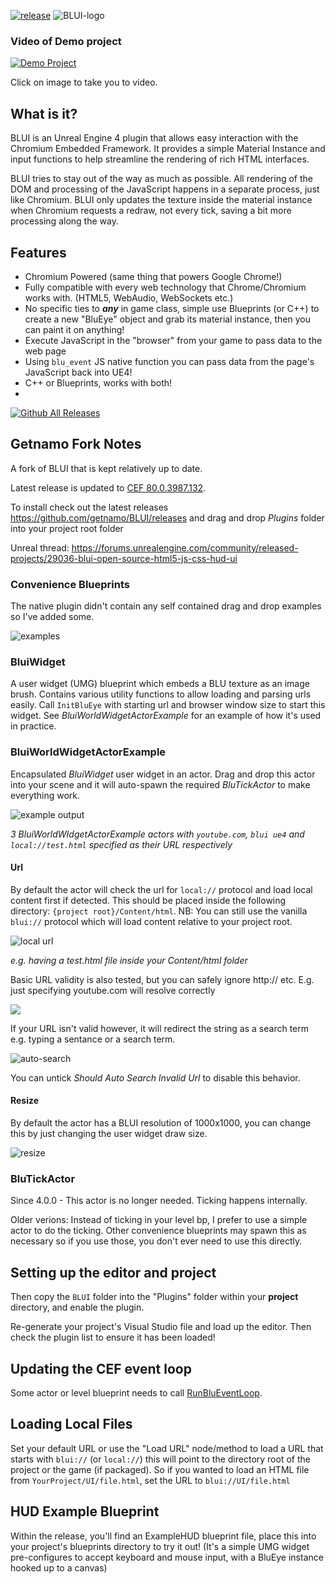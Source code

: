 [![release](https://img.shields.io/github/release/getnamo/BLUI.svg?style=flat-square)](https://github.com/getnamo/BLUI/releases)
![BLUI-logo](https://cloud.githubusercontent.com/assets/1334174/5969395/201a1202-a7f1-11e4-98a4-12bc6793f830.png)

### Video of Demo project

[![Demo Project](https://img.youtube.com/vi/LCY-xcj3IjA/0.jpg)](https://www.youtube.com/watch?v=LCY-xcj3IjA)

Click on image to take you to video.


What is it?
---------------------------------------
BLUI is an Unreal Engine 4 plugin that allows easy interaction with the Chromium Embedded Framework. It provides a simple Material Instance and input functions to help streamline the rendering of rich HTML interfaces.

BLUI tries to stay out of the way as much as possible. All rendering of the DOM and processing of the JavaScript happens in a separate process, just like Chromium. BLUI only updates the texture inside the material instance when Chromium requests a redraw, not every tick, saving a bit more processing along the way.

Features
---------------------------------------
+ Chromium Powered (same thing that powers Google Chrome!)
+ Fully compatible with every web technology that Chrome/Chromium works with. (HTML5, WebAudio, WebSockets etc.)
+ No specific ties to ***any*** in game class, simple use Blueprints (or C++) to create a new "BluEye" object and grab its material instance, then you can paint it on anything!
+ Execute JavaScript in the "browser" from your game to pass data to the web page
+ Using `blu_event` JS native function you can pass data from the page's JavaScript back into UE4!
+ C++ or Blueprints, works with both!
+ 
[![Github All Releases](https://img.shields.io/github/downloads/getnamo/BLUI/total.svg)](https://github.com/getnamo/BLUI/releases)

## Getnamo Fork Notes

A fork of BLUI that is kept relatively up to date.

Latest release is updated to [CEF 80.0.3987.132](https://github.com/chromiumembedded/cef/tree/3987).

To install check out the latest releases https://github.com/getnamo/BLUI/releases and drag and drop *Plugins* folder into your project root folder

Unreal thread: https://forums.unrealengine.com/community/released-projects/29036-blui-open-source-html5-js-css-hud-ui

### Convenience Blueprints

The native plugin didn't contain any self contained drag and drop examples so I've added some.

![examples](https://i.imgur.com/UOCEHM8.png)

### BluiWidget

A user widget (UMG) blueprint which embeds a BLU texture as an image brush. Contains various utility functions to allow loading and parsing urls easily. Call ```InitBluEye``` with starting url and browser window size to start this widget. See *BluiWorldWidgetActorExample* for an example of how it's used in practice.


### BluiWorldWidgetActorExample

Encapsulated *BluiWidget* user widget in an actor. Drag and drop this actor into your scene and it will auto-spawn the required *BluTickActor* to make everything work.

![example output](https://i.imgur.com/bso2ah6.png)

*3 BluiWorldWIdgetActorExample actors with ```youtube.com```, ```blui ue4``` and ```local://test.html``` specified as their URL respectively*


#### Url

By default the actor will check the url for ```local://``` protocol and load local content first if detected. This should be placed inside the following directory: ```{project root}/Content/html```. NB: You can still use the vanilla ```blui://``` protocol which will load content relative to your project root.

![local url](https://i.imgur.com/30hk67Z.png)

*e.g. having a test.html file inside your Content/html folder*


Basic URL validity is also tested, but you can safely ignore http:// etc. E.g. just specifying youtube.com will resolve correctly

![](https://i.imgur.com/R6we4jO.png)


If your URL isn't valid however, it will redirect the string as a search term e.g. typing a sentance or a search term.

![auto-search](https://i.imgur.com/iDoXyFy.png)


You can untick *Should Auto Search Invalid Url* to disable this behavior.

#### Resize
By default the actor has a BLUI resolution of 1000x1000, you can change this by just changing the user widget draw size.

![resize](https://i.imgur.com/kB8X4I5.png)



### BluTickActor

Since 4.0.0 - This actor is no longer needed. Ticking happens internally.

Older verions:
Instead of ticking in your level bp, I prefer to use a simple actor to do the ticking. Other convenience blueprints may spawn this as necessary so if you use those, you don't ever need to use this directly.

Setting up the editor and project
---------------------------------------
Then copy the `BLUI` folder into the "Plugins" folder within your **project** directory, and enable the plugin.

Re-generate your project's Visual Studio file and load up the editor. Then check the plugin list to ensure it has been loaded!

Updating the CEF event loop
---------------------------------------
Some actor or level blueprint needs to call [RunBluEventLoop](https://github.com/getnamo/BLUI/blob/master/Source/Blu/Public/BluBlueprintFunctionLibrary.h#L18).


Loading Local Files
---------------------------------------
Set your default URL or use the "Load URL" node/method to load a URL that starts with `blui://` (or `local://`) this will point to the directory root of the project or the game (if packaged). So if you wanted to load an HTML file from `YourProject/UI/file.html`, set the URL to `blui://UI/file.html`


HUD Example Blueprint
---------------------------------------
Within the release, you'll find an ExampleHUD blueprint file, place this into your project's blueprints directory to try it out! (It's a simple UMG widget pre-configures to accept keyboard and mouse input, with a BluEye instance hooked up to a canvas)
